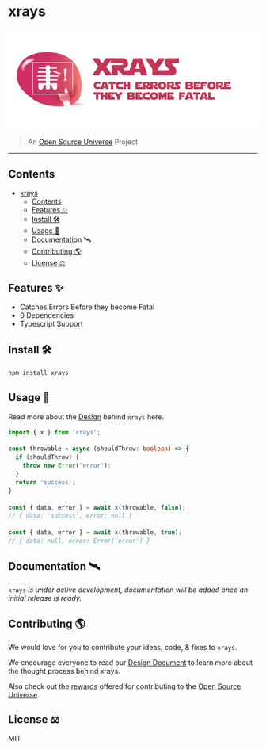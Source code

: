 # xrays

![Xrays — Catch Errors before they become Fatal](assets/xrays.png)

> An [Open Source Universe](https://github.com/intellibus/approach) Project

---

## Contents

- [xrays](#xrays)
  - [Contents](#contents)
  - [Features ✨](#features-)
  - [Install 🛠](#install-)
  - [Usage 🔭](#usage-)
  - [Documentation 🛰](#documentation-)
  - [Contributing 🌎](#contributing-)
  - [License ⚖️](#license-️)

## Features ✨

- Catches Errors Before they become Fatal
- 0 Dependencies
- Typescript Support

## Install 🛠

```sh
npm install xrays
```

## Usage 🔭

Read more about the [Design](https://github.com/intellibus/xrays/blob/main/DESIGN.md) behind `xrays` here.

```typescript
import { x } from 'xrays';

const throwable = async (shouldThrow: boolean) => {
  if (shouldThrow) {
    throw new Error('error');
  }
  return 'success';
}

const { data, error } = await x(throwable, false);
// { data: 'success', error: null }

const { data, error } = await x(throwable, true);
// { data: null, error: Error('error') }
```

## Documentation 🛰

`xrays` *is under active development, documentation will be added once an initial release is ready.*

## Contributing 🌎

We would love for you to contribute your ideas, code, & fixes to `xrays`.

We encourage everyone to read our [Design Document](https://github.com/intellibus/xrays/blob/main/DESIGN.md) to learn more about the thought process behind xrays.

Also check out the [rewards](https://github.com/intellibus/approach/blob/main/REWARDS.md) offered for contributing to the [Open Source Universe](https://github.com/intellibus/approach).

## License ⚖️

MIT
